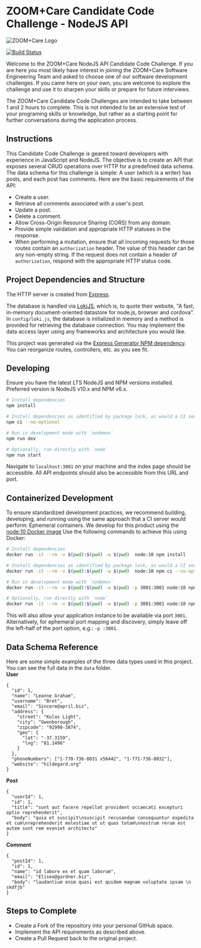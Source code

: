 # ZOOM+Care Candidate Code Challenge - NodeJS API

![ZOOM+Care Logo](https://avatars0.githubusercontent.com/u/48925141?s=150)

[![Build Status](https://travis-ci.org/apelka/candidate-project-nodejs.svg)](https://travis-ci.org/apelka/candidate-project-nodejs)

Welcome to the ZOOM+Care NodeJS API Candidate Code Challenge. If you are here you most likely have interest in joining the ZOOM+Care Software Engineering Team and asked to choose one of our software development challenges. If you came here on your own, you are welcome to explore the challenge and use it to sharpen your skills or prepare for future interviews.

The ZOOM+Care Candidate Code Challenges are intended to take between 1 and 2 hours to complete. This is not intended to be an extensive test of your programing skills or knowledge, but rather as a starting point for further conversations during the application process.

## Instructions
This Candidate Code Challenge is geared toward developers with experience in JavaScript and NodeJS. The objective is to create an API that exposes several CRUD operations over HTTP for a predefined data schema. The data schema for this challenge is simple: A user (which is a writer) has posts, and each post has comments. Here are the basic requirements of the API:
* Create a user.
* Retrieve all comments associated with a user's post.
* Update a post.
* Delete a comment.
* Allow Cross-Origin Resource Sharing (CORS) from any domain.
* Provide simple validation and appropriate HTTP statuses in the response.
* When performing a mutation, ensure that all incoming requests for those routes contain an `authorization` header. The value of this header can be any non-empty string. If the request does not contain a header of `authorization`, respond with the appropriate HTTP status code.

## Project Dependencies and Structure
The HTTP server is created from [Express](https://expressjs.com/).

The database is handled via [LokiJS](http://lokijs.org), which is, to quote their website, "A fast, in-memory document-oriented datastore for node.js, browser and cordova". In `config/loki.js`, the database is initialized in memory and a method is provided for retrieving the database connection. You may implement the data access layer using any frameworks and architecture you would like.

This project was generated via the [Express Generator NPM dependency](https://expressjs.com/en/starter/generator.html). You can reorganize routes, controllers, etc. as you see fit.

## Developing
Ensure you have the latest LTS NodeJS and NPM versions installed. Preferred version is NodeJS v10.x and NPM v6.x.
```bash
# Install dependencies
npm install

# Install dependencies as identified by package lock, as would a CI server
npm ci --no-optional

# Run in development mode with `nodemon`
npm run dev

# Optionally, run directly with `node`
npm run start
```
Navigate to `localhost:3001` on your machine and the index page should be accessible. All API endpoints should also be accessible from this URL and port.

## Containerized Development
To ensure standardized development practices, we recommend building, developing, and running using the same approach that a CI server would perform:  Ephemeral containers.  We develop for this product using the [node:10 Docker image](https://hub.docker.com/_/node) Use the following commands to achieve this using Docker:

```bash
# Install dependencies
docker run -it --rm -v $(pwd):$(pwd) -w $(pwd)  node:10 npm install

# Install dependencies as identified by package lock, as would a CI server
docker run -it --rm -v $(pwd):$(pwd) -w $(pwd)  node:10 npm ci --no-optional

# Run in development mode with `nodemon`
docker run -it --rm -v $(pwd):$(pwd) -w $(pwd) -p 3001:3001 node:10 npm run dev

# Optionally, run directly with `node`
docker run -it --rm -v $(pwd):$(pwd) -w $(pwd) -p 3001:3001 node:10 npm run start
```

This will also allow your application instance to be available via port `3001`.  Alternatively, for ephemeral port mapping and discovery, simply leave off the left-half of the port option, e.g.: `-p :3001`.

## Data Schema Reference
Here are some simple examples of the three data types used in this project. You can see the full data in the `data` folder.  
**User**
```json5
{
  "id": 1,
  "name": "Leanne Graham",
  "username": "Bret",
  "email": "Sincere@april.biz",
  "address": {
    "street": "Kulas Light",
    "city": "Gwenborough",
    "zipcode": "92998-3874",
    "geo": {
      "lat": "-37.3159",
      "lng": "81.1496"
    }
  },
  "phoneNumbers": ["1-770-736-8031 x56442", "1-771-736-8032"],
  "website": "hildegard.org"
}
```
**Post**
```json5
{
  "userId": 1,
  "id": 1,
  "title": "sunt aut facere repellat provident occaecati excepturi optio reprehenderit",
  "body": "quia et suscipit\nsuscipit recusandae consequuntur expedita et cum\nreprehenderit molestiae ut ut quas totam\nnostrum rerum est autem sunt rem eveniet architecto"
}
```
**Comment**
```json5
{
  "postId": 1,
  "id": 1,
  "name": "id labore ex et quam laborum",
  "email": "Eliseo@gardner.biz",
  "body": "laudantium enim quasi est quidem magnam voluptate ipsam \n skdfjb"
}
```

## Steps to Complete
* Create a Fork of the repository into your personal GitHub space.
* Implement the API requirements as described above.
* Create a Pull Request back to the original project.
